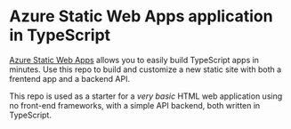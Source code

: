 # Azure Static Web Apps application in TypeScript


[Azure Static Web Apps](https://docs.microsoft.com/azure/static-web-apps/overview) allows you to easily build TypeScript apps in minutes. Use this repo to build and customize a new static site with both a frentend app and a backend API.

This repo is used as a starter for a _very basic_ HTML web application using no front-end frameworks, with a simple API backend, both written in TypeScript.
